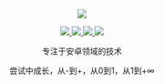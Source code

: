 <p align="center">
  <a href="https://github.com/xyh-fu">
    <img src="https://githubstate.growtry.com/api?username=xyh-fu&show_icons=true&theme=transparent&title_color=65b587&icon_color=7dc09a&border_color=7dc09a" />
  </a>
</p>

<p align="center">
  <a href="https://growtry.com">
    <img src="https://img.shields.io/badge/growtry%20个人博客-brightness.svg" />
  </a>
  <a href="https://dreamstudio.blog.csdn.net">
    <img src="https://img.shields.io/badge/csdn%20CSDN地址-brightness.svg" />
  </a>
  <a href="https://juejin.cn/user/3844356332328536">
    <img src="https://img.shields.io/badge/juejin%20掘金地址-brightness.svg" />
  </a>
  <a href="https://github.com/xyh-fu">
    <img src="https://komarev.com/ghpvc/?username=xyh-fu&color=brightgreen&label=view%20Views" />
  </a>  
</p>

<p align="center">专注于安卓领域的技术</p>
<p align="center">尝试中成长，从-到+，从0到1，从1到+∞</p>

